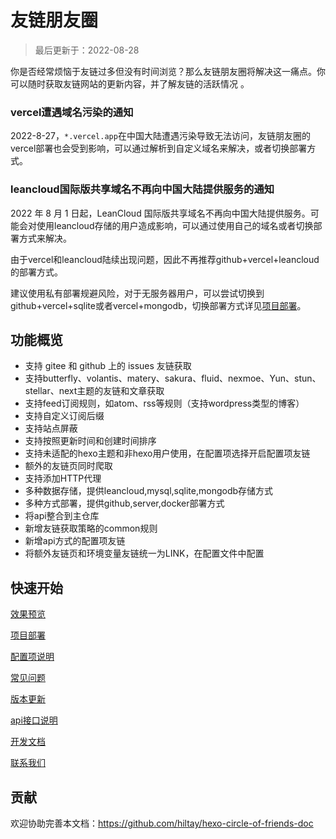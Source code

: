 # 友链朋友圈

> 最后更新于：2022-08-28

你是否经常烦恼于友链过多但没有时间浏览？那么友链朋友圈将解决这一痛点。你可以随时获取友链网站的更新内容，并了解友链的活跃情况 。

### vercel遭遇域名污染的通知

2022-8-27，`*.vercel.app`在中国大陆遭遇污染导致无法访问，友链朋友圈的vercel部署也会受到影响，可以通过解析到自定义域名来解决，或者切换部署方式。

### leancloud国际版共享域名不再向中国大陆提供服务的通知

2022 年 8 月 1 日起，LeanCloud 国际版共享域名不再向中国大陆提供服务。可能会对使用leancloud存储的用户造成影响，可以通过使用自己的域名或者切换部署方式来解决。



由于vercel和leancloud陆续出现问题，因此不再推荐github+vercel+leancloud的部署方式。

建议使用私有部署规避风险，对于无服务器用户，可以尝试切换到github+vercel+sqlite或者vercel+mongodb，切换部署方式详见[项目部署](deploy.md)。



## 功能概览

- 支持 gitee 和 github 上的 issues 友链获取
- 支持butterfly、volantis、matery、sakura、fluid、nexmoe、Yun、stun、stellar、next主题的友链和文章获取
- 支持feed订阅规则，如atom、rss等规则（支持wordpress类型的博客）
- 支持自定义订阅后缀
- 支持站点屏蔽
- 支持按照更新时间和创建时间排序
- 支持未适配的hexo主题和非hexo用户使用，在配置项选择开启配置项友链
- 额外的友链页同时爬取
- 支持添加HTTP代理
- 多种数据存储，提供leancloud,mysql,sqlite,mongodb存储方式
- 多种方式部署，提供github,server,docker部署方式
- 将api整合到主仓库
- 新增友链获取策略的common规则
- 新增api方式的配置项友链
- 将额外友链页和环境变量友链统一为LINK，在配置文件中配置

## 快速开始

[效果预览](preview.md)

[项目部署](deploy.md)

[配置项说明](settings.md)

[常见问题](problems.md)

[版本更新](update.md)

[api接口说明](apidoc.md)

[开发文档](developmentdoc.md)

[联系我们](contactus.md)

## 贡献

欢迎协助完善本文档：https://github.com/hiltay/hexo-circle-of-friends-doc
